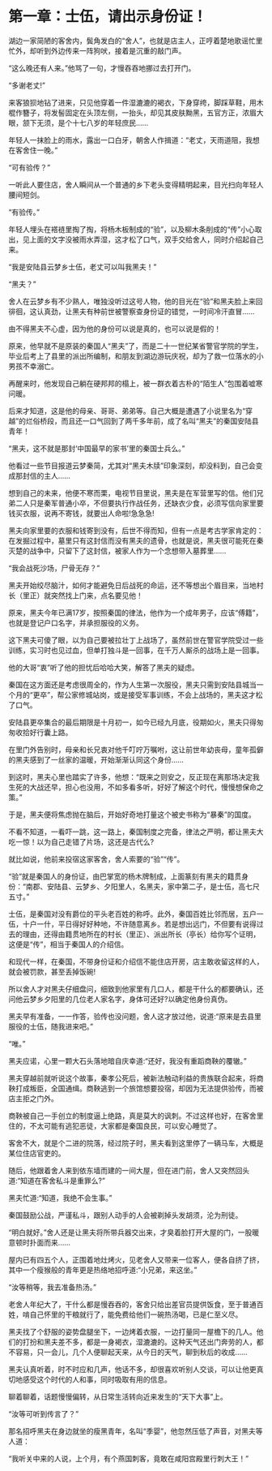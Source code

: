 #   第一章：士伍，请出示身份证！
湖边一家简陋的客舍内，鬓角发白的“舍人”，也就是店主人，正哼着楚地歌谣忙里忙外，却听到外边传来一阵狗吠，接着是沉重的敲门声。

“这么晚还有人来。”他骂了一句，才慢吞吞地挪过去打开门。

“多谢老丈!”

来客狼狈地钻了进来，只见他穿着一件湿漉漉的褐衣，下身穿绔，脚踩草鞋，用木棍作簪子，将发髻固定在头顶左侧，一抬头，却见其皮肤黝黑，五官方正，浓眉大眼，颔下无须，是个十七八岁的年轻庶民……

年轻人一抹脸上的雨水，露出一口白牙，朝舍人作揖道：“老丈，天雨道阻，我想在客舍住一晚。”

“可有验传？”

一听此人要住店，舍人瞬间从一个普通的乡下老头变得精明起来，目光扫向年轻人腰间短剑。

“有验传。”

年轻人埋头在褡裢里掏了掏，将杨木板制成的“验”，以及柳木条削成的“传”小心取出，见上面的文字没被雨水弄湿，这才松了口气，双手交给舍人，同时介绍起自己来。

“我是安陆县云梦乡士伍，老丈可以叫我黑夫！”

“黑夫？”

舍人在云梦乡有不少熟人，唯独没听过这号人物，他的目光在“验”和黑夫脸上来回徘徊，这认真劲，让黑夫有种前世被警察查身份证的错觉，一时间冷汗直冒……

由不得黑夫不心虚，因为他的身份可以说是真的，也可以说是假的！

原来，他早就不是原装的秦国人“黑夫”了，而是二十一世纪某省警官学院的学生，毕业后考上了县里的派出所编制，和朋友到湖边游玩庆祝，却为了救一位落水的小男孩不幸溺亡。

再醒来时，他发现自己躺在硬邦邦的榻上，被一群衣着古朴的“陌生人”包围着嘘寒问暖。

后来才知道，这是他的母亲、哥哥、弟弟等。自己大概是遭遇了小说里名为“穿越”的烂俗桥段，而且还一口气回到了两千多年前，成了名叫“黑夫”的秦国安陆县青年！

“黑夫，这不就是那封‘中国最早的家书’里的秦国士兵么。”

他看过一些节目报道云梦秦简，尤其对“黑夫木牍”印象深刻，却没料到，自己会变成那封信的主人……

想到自己的未来，他便不寒而栗，电视节目里说，黑夫是在军营里写的信。他们兄弟二人只是秦军普通小卒，不但要执行作战任务，还缺衣少食，必须写信向家里要钱买衣服，说再不寄钱，就要出人命啦!急急急!

黑夫向家里要的衣服和钱寄到没有，后世不得而知，但有一点是考古学家肯定的：在发掘过程中，墓里只有这封信而没有黑夫的遗骨，也就是说，黑夫很可能死在秦灭楚的战争中，只留下了这封信，被家人作为一个念想带入墓葬里……

“我会战死沙场，尸骨无存？”

黑夫开始绞尽脑汁，如何才能避免日后战死的命运，还不等想出个眉目来，当地村长（里正）就突然找上门来，点名要见他！

原来，黑夫今年已满17岁，按照秦国的律法，他作为一个成年男子，应该“傅籍”，也就是登记户口名字，并承担服役的义务。

这下黑夫可傻了眼，以为自己要被拉壮丁上战场了，虽然前世在警官学院受过一些训练，实习时也见过血，但单打独斗是一回事，在千万人厮杀的战场上是一回事。

他的大哥“衷”听了他的担忧后哈哈大笑，解答了黑夫的疑虑。

秦国在这方面还是考虑很周全的，作为人生第一次服役，黑夫只需到安陆县城当一个月的“更卒”，帮公家修城站岗，或是接受军事训练，不会上战场的，黑夫这才松了口气。

安陆县更卒集合的最后期限是十月初一，如今已经九月底，役期如火，黑夫只得匆匆收拾好行囊上路。

在里门外告别时，母亲和长兄衷对他千叮咛万嘱咐，这让前世年幼丧母，童年孤僻的黑夫感到了一丝家的温暖，开始渐渐认同这个身份……

到这时，黑夫心里也踏实了许多，他想：“既来之则安之，反正现在离那场决定我生死的大战还早，担心也没用，不如多看多听，好好了解这个时代，慢慢想保命之策。”

于是，黑夫便将焦虑抛在脑后，开始好奇地打量这个被史书称为“暴秦”的国度。

不看不知道，一看吓一跳，这一路上，秦国制度之完备，律法之严明，都让黑夫大吃一惊！以为自己走错了片场，这还是古代么?

就比如说，他前来投宿这家客舍，舍人索要的“验”“传”。

“验”就是秦国人的身份证，由巴掌宽的杨木牌制成，上面篆刻有黑夫的籍贯身份：“南郡、安陆县、云梦乡、夕阳里人，名黑夫，家中第二子，是士伍，高七尺五寸。”

士伍，是秦国对没有爵位的平头老百姓的称呼。此外，秦国百姓比邻而居，五户一伍，十户一什，平日得好好种地，不许随意离乡。若是想出远门，不但要有说得过去的理由，还得由籍贯地所在的村长（里正）、派出所长（亭长）给你写个证明，这便是“传”，相当于秦国人的介绍信。

和现代一样，在秦国，不带身份证和介绍信不能住店开房，店主敢收留这样的人，就会被罚款，甚至丢掉饭碗!

所以舍人才对黑夫仔细盘问，细致到他家里有几口人，都是干什么的都要确认，还问他云梦乡夕阳里的几位老人家名字，身体可还好?以确定他身份真伪。

黑夫早有准备，一一作答，验传也没问题，舍人这才放过他，说道:“原来是去县里服役的士伍，随我进来吧。”

“唯。”

黑夫应诺，心里一颗大石头落地暗自庆幸道:“还好，我没有重蹈商鞅的覆辙。”

黑夫穿越前就听说这个故事，秦孝公死后，被新法触动利益的贵族联合起来，将商鞅打成叛臣，全国通缉。商鞅逃到一个旅馆想要投宿，却因为无法提供验传，而被店主拒之门外。

商鞅被自己一手创立的制度逼上绝路，真是莫大的讽刺。不过这样也好，在客舍里住的，不太可能有逃犯恶徒，大家都是秦国良民，可以安心睡觉了。

客舍不大，就是个二进的院落，经过院子时，黑夫看到这里停了一辆马车，大概是某位住店官吏的。

随后，他跟着舍人来到依东墙而建的一间大屋，但在进门前，舍人又突然回头道:“知道在客舍私斗是重罪么?”

黑夫忙道:“知道，我绝不会生事。”

秦国鼓励公战，严谨私斗，跟别人动手的人会被剃掉头发胡须，沦为刑徒。

“明白就好。”舍人还是让黑夫将所带兵器交出来，才臭着脸打开大屋的门，一股暖意顿时扑面而来……

屋内已有四五个人，正围着地灶烤火，见老舍人又带来一位客人，便各自挤了挤，其中一个瘦猴般的青年更是热络地招呼道:“小兄弟，来这坐。”

“汝等稍等，我去准备热汤。”

老舍人年纪大了，干什么都是慢吞吞的，客舍只给出差官员提供饭食，至于普通百姓，啃自己怀里的干粮就行了，能免费给他们一碗热汤喝，已是仁至义尽。

黑夫找了个舒服的姿势盘腿坐下，一边烤着衣服，一边打量同一屋檐下的几人。他们的打扮和黑夫差不多，都是一身褐衣，湿漉漉的。这种天气还出门奔劳的人，都不容易，只一会儿，几个人便聊起天来，从今日的天气，聊到秋后的收成……

黑夫认真听着，时不时应和几声，他话不多，却很喜欢听别人交谈，可以让他更真切地感受这个时代的人和事，同时吸取有用的信息。

聊着聊着，话题慢慢偏转，从日常生活转向近来发生的“天下大事”上。

“汝等可听到传言了？”

那名招呼黑夫在身边就坐的瘦黑青年，名叫“季婴”，他忽然压低了声音，对黑夫等人道：

“我听关中来的人说，上个月，有个燕国刺客，竟敢在咸阳宫殿里行刺大王！”  

